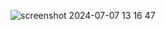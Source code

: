 ![screenshot 2024-07-07 13 16 47](https://github.com/svetozarv/cat-site/assets/106545363/08d952f1-f6f2-4b32-b245-4df91ed1b25f)
